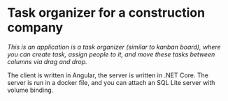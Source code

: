 # Task organizer for a construction company

_This is an application is a task organizer (similar to kanban board), where you can create task, assign people to it, and move these tasks between columns via drag and drop._

The client is written in Angular, the server is written in .NET Core. The server is run in a docker file, and you can attach an SQL Lite server with volume binding.
